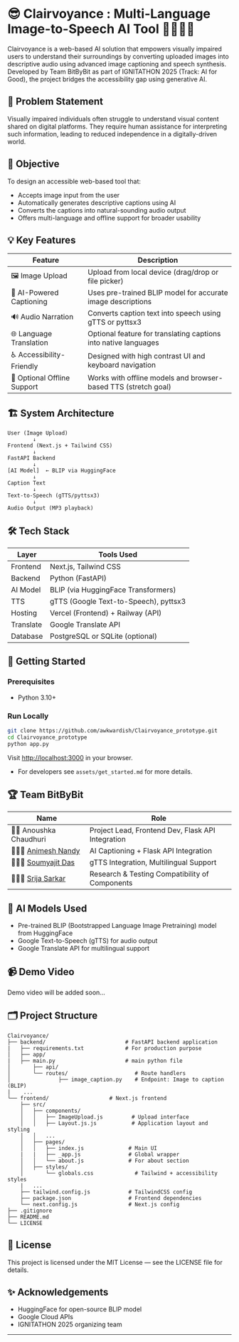 # 😎 Clairvoyance : Multi-Language Image-to-Speech AI Tool 🧑🏻‍🦯‍➡️

Clairvoyance is a web-based AI solution that empowers visually impaired users to understand their surroundings by converting uploaded images into descriptive audio using advanced image captioning and speech synthesis. Developed by Team BitByBit as part of IGNITATHON 2025 (Track: AI for Good), the project bridges the accessibility gap using generative AI.


## 🧠 Problem Statement

Visually impaired individuals often struggle to understand visual content shared on digital platforms. They require human assistance for interpreting such information, leading to reduced independence in a digitally-driven world.


## 🎯 Objective

To design an accessible web-based tool that:

* Accepts image input from the user
* Automatically generates descriptive captions using AI
* Converts the captions into natural-sounding audio output
* Offers multi-language and offline support for broader usability


## 💡 Key Features

| Feature                     | Description                                                     |
| --------------------------- | --------------------------------------------------------------- |
| 🖼️ Image Upload             | Upload from local device (drag/drop or file picker)             |
| 🧠 AI-Powered Captioning    | Uses pre-trained BLIP model for accurate image descriptions     |
| 🔊 Audio Narration          | Converts caption text into speech using gTTS or pyttsx3         |
| 🌐 Language Translation     | Optional feature for translating captions into native languages |
| ♿ Accessibility-Friendly   | Designed with high contrast UI and keyboard navigation          |
| 🛜 Optional Offline Support | Works with offline models and browser-based TTS (stretch goal)  |


## 🏗️ System Architecture

```plaintext
User (Image Upload)
        ↓
Frontend (Next.js + Tailwind CSS)
        ↓
FastAPI Backend
        ↓
[AI Model]  ← BLIP via HuggingFace
        ↓
Caption Text
        ↓
Text-to-Speech (gTTS/pyttsx3)
        ↓
Audio Output (MP3 playback)
```


## 🛠 Tech Stack

| Layer     | Tools Used                              |
| ----------| --------------------------------------- |
| Frontend  | Next.js, Tailwind CSS                   |
| Backend   | Python (FastAPI)                        |
| AI Model  | BLIP (via HuggingFace Transformers)     |
| TTS       | gTTS (Google Text-to-Speech), pyttsx3   |
| Hosting   | Vercel (Frontend) + Railway (API)       |
| Translate | Google Translate API                    |
| Database  | PostgreSQL or SQLite (optional)         |


## 🚀 Getting Started

### Prerequisites

* Python 3.10+

<!-- * For production:

  ```bash
  pip install -r requirements.txt
  ```
* For development:

  ```bash
  pip install -r dev-requirements.txt
  ``` -->


### Run Locally

```bash
git clone https://github.com/awkwardish/Clairvoyance_prototype.git
cd Clairvoyance_prototype
python app.py
```

Visit [http://localhost:3000](http://localhost:3000) in your browser.
- For developers see `assets/get_started.md` for more details.


## 🏆 Team BitByBit

| Name                                                 | Role                                              |
| -----------------------------------------------------|---------------------------------------------------|
| 👸🏻 Anoushka Chaudhuri                                | Project Lead, Frontend Dev, Flask API Integration |
| 👨🏻‍💻 [Animesh Nandy](https://github.com/ani-11-pro)    | AI Captioning + Flask API Integration             |
| 👨🏻‍💻 [Soumyajit Das](https://github.com/soumyajiitdas/)| gTTS Integration, Multilingual Support            |
| 👩🏻‍💻 [Srija Sarkar](https://github.com/srijasarkar133) | Research & Testing Compatibility of Components    |


## 🤖 AI Models Used

* Pre-trained BLIP (Bootstrapped Language Image Pretraining) model from HuggingFace
* Google Text-to-Speech (gTTS) for audio output
* Google Translate API for multilingual support


## 📹 Demo Video

Demo video will be added soon...


## 🗂️ Project Structure

```plaintext
Clairvoyance/
├── backend/                         # FastAPI backend application
|   ├── requirements.txt             # For production purpose
│   ├── app/
|   ├── main.py                      # main python file
│       ├── api/
│       └── routes/                     # Route handlers
│               ├── image_caption.py    # Endpoint: Image to caption (BLIP)
|    ...
└── frontend/                   # Next.js frontend
    ├── src/
    │   ├── components/
    │   │   ├── ImageUpload.js         # Upload interface
    │   │   ├── Layout.js.js           # Application layout and styling
    │   │   ...
    │   ├── pages/
    │   │   ├── index.js              # Main UI
    |   |   ├── _app.js               # Global wrapper
    │   │   └── about.js              # For about section
    │   ├── styles/
    │       └── globals.css             # Tailwind + accessibility styles
    |   ...
    ├── tailwind.config.js            # TailwindCSS config
    ├── package.json                  # Frontend dependencies
    └── next.config.js                # Next.js config
├── .gitignore
├── README.md
└── LICENSE
```

## 📑 License

This project is licensed under the MIT License — see the LICENSE file for details.

## ✨ Acknowledgements

* HuggingFace for open-source BLIP model
* Google Cloud APIs
* IGNITATHON 2025 organizing team

---

